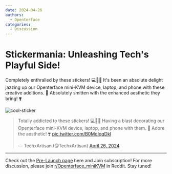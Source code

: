 ```yaml
---
date: 2024-04-26
authors:
  - Openterface
categories:
  - Discussion
---
```


# Stickermania: Unleashing Tech's Playful Side!

Completely enthralled by these stickers! 💻📱🤓 It's been an absolute delight jazzing up our Openterface mini-KVM device, laptop, and phone with these creative additions. 🤣 Absolutely smitten with the enhanced aesthetic they bring! ❣️

![cool-sticker](https://pbs.twimg.com/media/GMGBPQvagAAmzCL?format=jpg&name=large)

<!-- more -->

<blockquote class="twitter-tweet"><p lang="en" dir="ltr">Totally addicted to these stickers! 💻📱🤓 Having a blast decorating our Openterface mini-KVM device, laptop, and phone with them. 🤣 Adore the aesthetic! ❣️ <a href="https://t.co/B0MdIqqDkl">pic.twitter.com/B0MdIqqDkl</a></p>&mdash; TechxArtisan (@TechxArtisan) <a href="https://twitter.com/TechxArtisan/status/1783849443042934942?ref_src=twsrc%5Etfw">April 26, 2024</a></blockquote> <script async src="https://platform.twitter.com/widgets.js" charset="utf-8"></script>

--------

Check out the [Pre-Launch page](https://www.crowdsupply.com/techxartisan/openterface-mini-kvm) here and Join subscription!
For more discussion, please join [r/Openterface_miniKVM](https://www.reddit.com/r/Openterface_miniKVM/) in Reddit. Stay tuned!